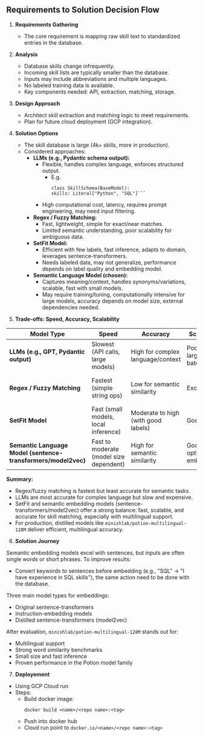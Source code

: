 ## Requirements to Solution Decision Flow

1. **Requirements Gathering**
    - The core requirement is mapping raw skill text to standardized entries in the database.

2. **Analysis**
    - Database skills change infrequently.
    - Incoming skill lists are typically smaller than the database.
    - Inputs may include abbreviations and multiple languages.
    - No labeled training data is available.
    - Key components needed: API, extraction, matching, storage.

3. **Design Approach**
    - Architect skill extraction and matching logic to meet requirements.
    - Plan for future cloud deployment (GCP integration).

4. **Solution Options**
    - The skill database is large (4k+ skills, more in production).
    - Considered approaches:
        - **LLMs (e.g., Pydantic schema output):**
            - Flexible, handles complex language, enforces structured output.
                - E.g.
                    ```
                    class SkillSchema(BaseModel):
                    skills: Literal["Python", "SQL"]```
            - High computational cost, latency, requires prompt engineering, may need input filtering.
        - **Regex / Fuzzy Matching:**
            - Fast, lightweight, simple for exact/near matches.
            - Limited semantic understanding, poor scalability for ambiguous data.
        - **SetFit Model:**
            - Efficient with few labels, fast inference, adapts to domain, leverages sentence-transformers.
            - Needs labeled data, may not generalize, performance depends on label quality and embedding model.
        - **Semantic Language Model (chosen):**
            - Captures meaning/context, handles synonyms/variations, scalable, fast with small models.
            - May require training/tuning, computationally intensive for large models, accuracy depends on model size, external dependencies needed.

5. **Trade-offs: Speed, Accuracy, Scalability**

| Model Type                      | Speed                          | Accuracy                        | Scalability                     | Notes                                                      |
|----------------------------------|-------------------------------|---------------------------------|----------------------------------|------------------------------------------------------------|
| **LLMs (e.g., GPT, Pydantic output)** | Slowest (API calls, large models) | High for complex language/context | Poor for large batches           | Best for nuanced understanding, but costly and slow         |
| **Regex / Fuzzy Matching**       | Fastest (simple string ops)    | Low for semantic similarity      | Excellent                        | Good for exact/near matches, not for meaning/context        |
| **SetFit Model**                 | Fast (small models, local inference) | Moderate to high (with good labels) | Good                             | Needs labeled data, adapts to domain, fast for batch jobs   |
| **Semantic Language Model (sentence-transformers/model2vec)** | Fast to moderate (model size dependent) | High for semantic similarity     | Good with optimized embeddings                             | Handles synonyms/context, works for short phrases           |

**Summary:**  
- Regex/fuzzy matching is fastest but least accurate for semantic tasks.
- LLMs are most accurate for complex language but slow and expensive.
- SetFit and semantic embedding models (sentence-transformers/model2vec) offer a strong balance: fast, scalable, and accurate for skill matching, especially with multilingual support.
- For production, distilled models like `minishlab/potion-multilingual-128M` deliver efficient, multilingual accuracy.

6. **Solution Journey**

Semantic embedding models excel with sentences, but inputs are often single words or short phrases. To improve results:
- Convert keywords to sentences before embedding (e.g., "SQL" → "I have experience in SQL skills"), the same action need to be done with the database.

Three main model types for embeddings:
- Original sentence-transformers
- Instruction-embedding models
- Distilled sentence-transformers (model2vec)

After evaluation, `minishlab/potion-multilingual-128M` stands out for:
- Multilingual support
- Strong word similarity benchmarks
- Small size and fast inference
- Proven performance in the Potion model family

7. **Deployement**

- Using GCP Cloud run
- Steps:
    - Build docker image:
        ```
        docker build <name>/<repo name>:<tag>
        ```
    - Push into docker hub
    - Cloud run point to `docker.io/<name>/<repo name>:<tag>`